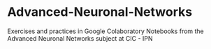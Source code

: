 # Advanced-Neuronal-Networks
Exercises and practices in Google Colaboratory Notebooks from the Advanced Neuronal Networks subject at CIC - IPN
